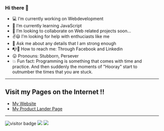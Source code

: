 ### Hi there 👋

<!--
**Abhiramborige/Abhiramborige** is a ✨ _special_ ✨ repository because its `README.md` (this file) appears on your GitHub profile.

Here are some ideas to get you started:-->

- :computer: I’m currently working on Webdevelopment
- :telescope: I’m currently learning JavaScript
- :memo: I’m looking to collaborate on Web related projects soon...
- :v::smiley: I’m looking for help with enthuciasts like me
- :orange_book: Ask me about any details that I am strong enough
- :mailbox_with_no_mail::postbox: How to reach me: Through Facebook and Linkedin
- :stuck_out_tongue: Pronouns: Stubborn, Persever
- :boom: Fun fact: Programming is something that comes with time and practice. And then suddenly the moments of "Hooray" start to outnumber the times that you are stuck.
***
## Visit my Pages on the Internet !!
- [My Website](http://abhiramborige.me "My Website")
- [My Product Lander Page](https://borigeabhiram.gitlab.io/productlander "My Product Lander Page")
***
<img src="https://visitor-badge.glitch.me/badge?page_id=Abhiram." alt="visitor badge"/>
<img src="https://github-readme-stats.vercel.app/api?username=Abhiramborige&&show_icons=true&title_color=ff3333&icon_color=ff661a&text_color=0000e6&bg_color=66ff99">
<img src="https://github-readme-stats.vercel.app/api/top-langs/?username=Abhiramborige&layout=compact&&bg_color=cce6ff&text_color=004d4d&title_color=267326">
